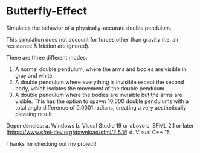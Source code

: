 # Butterfly-Effect

Simulates the behavior of a physically-accurate double pendulum.

This simulation does not account for forces other than gravity
(i.e. air resistance & friction are ignored).

There are three different modes:
  1. A normal double pendulum, where the arms and bodies are
     visible in gray and white.
  2. A double pendulum where everything is invisible except
     the second body, which isolates the movement of the double
     pendulum.
  3. A double pendulum where the bodies are invisible but the
     arms are visible. This has the option to spawn 10,000
     double pendulums with a total angle difference of 0.0001
     radians, creating a very aesthetically pleasing result.
     
Dependencies:
  a. Windows
  b. Visual Studio 19 or above
  c. SFML 2.1 or later (https://www.sfml-dev.org/download/sfml/2.5.1/)
  d. Visual C++ 15
  
  Thanks for checking out my project!
